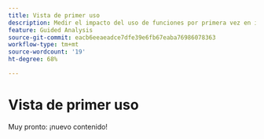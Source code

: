 ```yaml
---
title: Vista de primer uso
description: Medir el impacto del uso de funciones por primera vez en indicadores clave.
feature: Guided Analysis
source-git-commit: eacb6eeaeadce7dfe39e6fb67eaba76986078363
workflow-type: tm+mt
source-wordcount: '19'
ht-degree: 68%

---
```


# Vista de primer uso

Muy pronto: ¡nuevo contenido!
